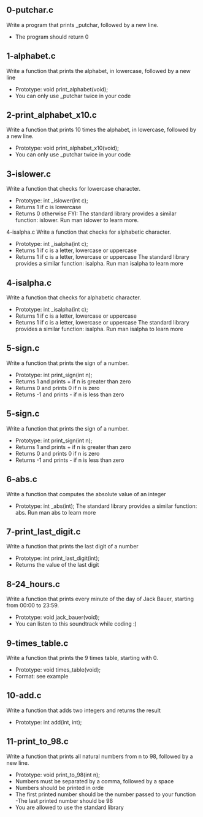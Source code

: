 ## 0-putchar.c 
Write a program that prints _putchar, followed by a new line.
 - The program should return 0

## 1-alphabet.c 
Write a function that prints the alphabet, in lowercase, followed by a new line 
- Prototype: void print_alphabet\(void\); 
- You can only use _putchar twice in your code

## 2-print_alphabet_x10.c 
Write a function that prints 10 times the alphabet, in lowercase, followed by a new line. 
- Prototype: void print_alphabet_x10\(void\); 
- You can only use _putchar twice in your code

## 3-islower.c 
Write a function that checks for lowercase character.
- Prototype: int _islower\(int c\); 
- Returns 1 if c is lowercase 
- Returns 0 otherwise 
FYI: The standard library provides a similar function: islower. Run man islower to learn more.

4-isalpha.c 
Write a function that checks for alphabetic character. 
- Prototype: int _isalpha\(int c\); 
- Returns 1 if c is a letter, lowercase or uppercase 
- Returns 1 if c is a letter, lowercase or uppercase 
The standard library provides a similar function: isalpha. Run man isalpha to learn more

## 4-isalpha.c 
Write a function that checks for alphabetic character. 
- Prototype: int _isalpha\(int c\); 
- Returns 1 if c is a letter, lowercase or uppercase 
- Returns 1 if c is a letter, lowercase or uppercase 
The standard library provides a similar function: isalpha. Run man isalpha to learn more

## 5-sign.c 
Write a function that prints the sign of a number. 
- Prototype: int print_sign\(int n\); 
- Returns 1 and prints + if n is greater than zero 
- Returns 0 and prints 0 if n is zero 
- Returns -1 and prints - if n is less than zero

## 5-sign.c 
Write a function that prints the sign of a number. 
- Prototype: int print_sign\(int n\); 
- Returns 1 and prints + if n is greater than zero 
- Returns 0 and prints 0 if n is zero 
- Returns -1 and prints - if n is less than zero

## 6-abs.c 
Write a function that computes the absolute value of an integer 
- Prototype: int _abs\(int\); 
The standard library provides a similar function: abs. Run man abs to learn more

## 7-print_last_digit.c 
Write a function that prints the last digit of a number 
- Prototype: int print_last_digit\(int\); 
- Returns the value of the last digit

## 8-24_hours.c 
Write a function that prints every minute of the day of Jack Bauer, starting from 00:00 to 23:59. 
- Prototype: void jack_bauer\(void\); 
- You can listen to this soundtrack while coding :\)

## 9-times_table.c 
Write a function that prints the 9 times table, starting with 0. 
- Prototype: void times_table\(void\); 
- Format: see example

 ## 10-add.c 
Write a function that adds two integers and returns the result 
- Prototype: int add\(int, int\);

## 11-print_to_98.c 
Write a function that prints all natural numbers from n to 98, followed by a new line. 
- Prototype: void print_to_98\(int n\); 
- Numbers must be separated by a comma, followed by a space 
- Numbers should be printed in orde 
- The first printed number should be the number passed to your function 
-The last printed number should be 98 
- You are allowed to use the standard library
